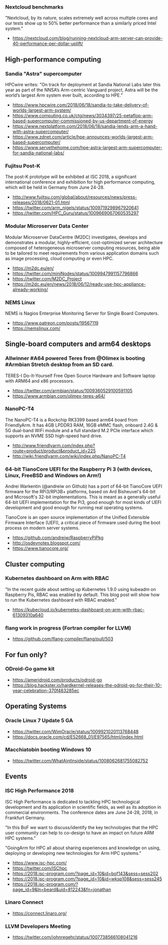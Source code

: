 ### Nextcloud benchmarks

"Nextcloud, by its nature, scales extremely well across multiple cores 
and our tests show up to 50% better performance than a similarly priced Intel system."

* https://nextcloud.com/blog/running-nextcloud-arm-server-can-provide-40-performance-per-dollar-uplift/

## High-performance computing

### Sandia "Astra" supercomputer

HPCwire writes: "On track for deployment at Sandia National Labs later this year as part of the NNSA’s Arm-centric Vanguard project, Astra will be the world’s largest Arm system ever built, according to HPE."

* https://www.hpcwire.com/2018/06/18/sandia-to-take-delivery-of-worlds-largest-arm-system/
* https://www.computing.co.uk/ctg/news/3034397/25-petaflop-arm-based-supercomputer-commissioned-by-us-department-of-energy
* https://www.nextplatform.com/2018/06/18/sandia-lends-arm-a-hand-with-astra-supercomputer/
* https://www.zdnet.com/article/hpe-announces-worlds-largest-arm-based-supercomputer/
* https://www.servethehome.com/hpe-astra-largest-arm-supercomputer-for-sandia-national-labs/

### Fujitsu Post-K

The post-K prototype will be exhibited at ISC 2018, a significant international conference and exhibition for high performance computing, which will be held in Germany from June 24-28.

* http://www.fujitsu.com/global/about/resources/news/press-releases/2018/0621-01.html
* https://twitter.com/arm_nigels/status/1009719298967920641
* https://twitter.com/HPC_Guru/status/1009669067060535297

### Modular Microserver Data Center

Modular Microserver DataCentre (M2DC) investigates, develops and demonstrates a modular, highly-efficient, cost-optimized server architecture composed of heterogeneous microserver computing resources, being able to be tailored to meet requirements from various application domains such as image processing, cloud computing or even HPC.


* https://m2dc.eu/en/
* https://twitter.com/miniNodes/status/1009947991157796866
* https://twitter.com/M2DC_Project
* https://m2dc.eu/en/news/2018/06/12/ready-use-hpc-appliance-already-working/

### NEMS Linux

NEMS is Nagios Enterprise Monitoring Server for Single Board Computers.

* https://www.patreon.com/posts/19567119
* https://nemslinux.com/

## Single-board computers and arm64 desktops

### Allwinner #A64 powered Teres from @Olimex is booting #Armbian Stretch desktop from an SD card.

TERES-I Do-It-Yourself Free Open Source Hardware and Software laptop with ARM64 and x86 processors.

* https://twitter.com/armbian/status/1009360529100591105
* https://www.armbian.com/olimex-teres-a64/

### NanoPC-T4

The NanoPC-T4 is a Rockchip RK3399 based arm64 board from FriendlyArm. It has 4GB LPDDR3 RAM, 16GB eMMC flash, onboard 2.4G & 5G dual-band WiFi module and a full standard M.2 PCIe interface which supports an NVME SSD high-speed hard drive.

* http://www.friendlyarm.com/index.php?route=product/product&product_id=225
* http://wiki.friendlyarm.com/wiki/index.php/NanoPC-T4

### 64-bit TianoCore UEFI for the Raspberry Pi 3 (with devices, Linux, FreeBSD and Windows on Arm!)

Andrei Warkentin (@andreiw on Github) has a port of 64-bit TianoCore UEFI firmware for the RPi3/RPi3B+ platforms, based on Ard Bisheuvel's 64-bit and Microsoft's 32-bit implementations.
This is meant as a generally useful 64-bit UEFI implementation for the Pi3, good enough for most kinds of UEFI development and good enough for running real operating systems.

TianoCore is an open source implementation of the Unified Extensible Firmware Interface (UEFI), a critical piece of firmware used during the boot process on modern server systems.

* https://github.com/andreiw/RaspberryPiPkg
* http://osdevnotes.blogspot.com/
* https://www.tianocore.org/

## Cluster computing

### Kubernetes dashboard on Arm with RBAC

"In the recent guide about setting up Kubernetes 1.9.0 using kubeadm on Raspberry Pis, RBAC was enabled by default. This blog post will show how to run the Kubernetes dashboard with RBAC enabled."

* https://kubecloud.io/kubernetes-dashboard-on-arm-with-rbac-61309310a640




### flang work in progress (Fortran compiler for LLVM)

* https://github.com/flang-compiler/flang/pull/503

## For fun only?

### ODroid-Go game kit

* https://ameridroid.com/products/odroid-go
* https://blog.hackster.io/hardkernel-releases-the-odroid-go-for-their-10-year-celebration-370f483285ec

## Operating Systems

### Oracle Linux 7 Update 5 GA

* https://twitter.com/WimOracle/status/1009921020113768448
* https://docs.oracle.com/cd/E52668_01/E97565/html/index.html

### Macchiatobin booting Windows 10

* https://twitter.com/WhatAintInside/status/1008062681755082752

## Events

### ISC High Performance 2018

ISC High Performance is dedicated to tackling HPC technological development and its application in scientific fields, as well as its adoption in commercial environments. The conference dates are June 24-28, 2018, in Frankfurt Germany.

"In this BoF we want to discuss/identify the key technologies that the HPC user community can help to co-design to have an impact on future ARM HPC systems."

"GoingArm for HPC all about sharing experiences and knowledge on using, deploying or developing new technologies for Arm HPC systems."

* https://www.isc-hpc.com/
* https://twitter.com/ISChpc
* https://2018.isc-program.com/?page_id=10&id=bof143&sess=sess202
* https://2018.isc-program.com/?page_id=10&id=wksp108&sess=sess245
* https://2018.isc-program.com/?page_id=9&ln=beard&uid=812243&fn=jonathan

### Linaro Connect

* https://connect.linaro.org/

### LLVM Developers Meeting

* https://twitter.com/johnregehr/status/1007738566108041216
